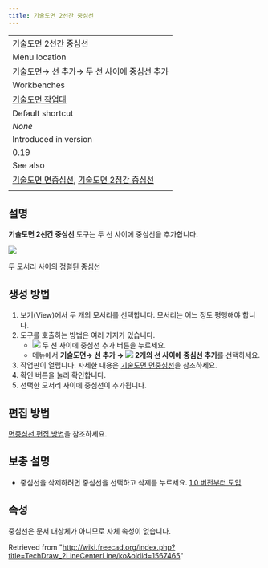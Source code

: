 ```yaml
---
title: 기술도면 2선간 중심선
---
```


|                                                                                                                                                                      |
| -------------------------------------------------------------------------------------------------------------------------------------------------------------------- |
| 기술도면 2선간 중심선                                                                                                                                                |
| Menu location                                                                                                                                                        |
| 기술도면→ 선 추가→ 두 선 사이에 중심선 추가                                                                                                                          |
| Workbenches                                                                                                                                                          |
| [기술도면 작업대](/TechDraw_Workbench/ko "TechDraw Workbench/ko")                                                                                                    |
| Default shortcut                                                                                                                                                     |
| _None_                                                                                                                                                               |
| Introduced in version                                                                                                                                                |
| 0.19                                                                                                                                                                 |
| See also                                                                                                                                                             |
| [기술도면 면중심선](/TechDraw_FaceCenterLine/ko "TechDraw FaceCenterLine/ko"), [기술도면 2점간 중심선](/TechDraw_2PointCenterLine/ko "TechDraw 2PointCenterLine/ko") |
|                                                                                                                                                                      |

## 설명

**기술도면 2선간 중심선** 도구는 두 선 사이에 중심선을 추가합니다.

![](/images/CL2LinesSample.png)

두 모서리 사이의 정렬된 중심선

## 생성 방법

1. 보기(View)에서 두 개의 모서리를 선택합니다. 모서리는 어느 정도 평행해야 합니다.
2. 도구를 호출하는 방법은 여러 가지가 있습니다.
   - ![](/images/TechDraw_2LineCenterLine.svg) 두 선 사이에 중심선 추가 버튼을 누르세요.
   * 메뉴에서 **기술도면→ 선 추가 → ![](/images/TechDraw_2LineCenterLine.svg) 2개의 선 사이에 중심선 추가**를 선택하세요.
3. 작업판이 열립니다. 자세한 내용은 [기술도면 면중심선](/TechDraw_FaceCenterLine/ko#선택_사항 "TechDraw FaceCenterLine/ko")을 참조하세요.
4. 확인 버튼을 눌러 확인합니다.
5. 선택한 모서리 사이에 중심선이 추가됩니다.

## 편집 방법

[면중심선 편집 방법](/TechDraw_FaceCenterLine/ko#편집_방법 "TechDraw FaceCenterLine/ko")을 참조하세요.

## 보충 설명

- 중심선을 삭제하려면 중심선을 선택하고 삭제를 누르세요. [1.0 버전부터 도입](/Release_notes_1.0 "Release notes 1.0")

## 속성

중심선은 문서 대상체가 아니므로 자체 속성이 없습니다.

Retrieved from "<http://wiki.freecad.org/index.php?title=TechDraw_2LineCenterLine/ko&oldid=1567465>"
